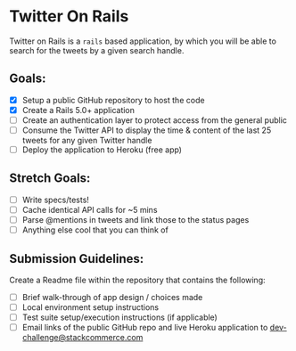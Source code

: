 Twitter On Rails
================
Twitter on Rails is a `rails` based application, by which
you will be able to search for the tweets by a given search handle.

Goals:
------
- [x] Setup a public GitHub repository to host the code
- [x] Create a Rails 5.0+ application
- [ ] Create an authentication layer to protect access from the general public
- [ ] Consume the Twitter API to display the time & content of the last 25 tweets for any given Twitter handle
- [ ] Deploy the application to Heroku (free app)

Stretch Goals:
--------------
- [ ] Write specs/tests!
- [ ] Cache identical API calls for ~5 mins
- [ ] Parse @mentions in tweets and link those to the status pages
- [ ] Anything else cool that you can think of

Submission Guidelines:
----------------------
Create a Readme file within the repository that contains the following:
- [ ] Brief walk-through of app design / choices made
- [ ] Local environment setup instructions
- [ ] Test suite setup/execution instructions (if applicable)
- [ ] Email links of the public GitHub repo and live Heroku application to dev-challenge@stackcommerce.com
